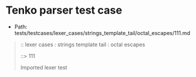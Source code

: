 # Tenko parser test case

- Path: tests/testcases/lexer_cases/strings_template_tail/octal_escapes/111.md

> :: lexer cases : strings template tail : octal escapes
>
> ::> 111
>
> Imported lexer test
>
> <template tail> ZeroToThreeOctalDigit OctalDigit OctalDigit (other character/high digit)

## Input

`````js
`${"-->"}\104X`
`````

## Output

_Note: the whole output block is auto-generated. Manual changes will be overwritten!_

Below follow outputs in four parsing modes: sloppy mode, strict mode script goal, module goal, web compat mode (always sloppy).

Note that the output parts are auto-generated by the test runner to reflect actual result.

### Sloppy mode

Parsed with script goal and as if the code did not start with strict mode header.

`````
throws: Parser error!
  Template contained an illegal escape, these are only allowed in _tagged_ templates in >=ES2018

`${"-->"}\104X`
        ^------- error
`````

### Strict mode

Parsed with script goal but as if it was starting with `"use strict"` at the top.

_Output same as sloppy mode._

### Module goal

Parsed with the module goal.

_Output same as sloppy mode._

### Web compat mode

Parsed in sloppy script mode but with the web compat flag enabled.

_Output same as sloppy mode._
